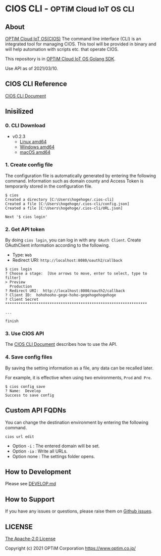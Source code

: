 # CIOS CLI - <small>OPTiM Cloud IoT OS CLI</small>

## About

[OPTiM Cloud IoT OS(CIOS)](https://www.optim.cloud/platform/) The command line interface (CLI) is an integrated tool for managing CIOS.
This tool will be provided in binary and will help automation with scripts etc. that operate CIOS.

This repository is in [OPTiM Cloud IoT OS Golang SDK](https://github.com/optim-corp/cios-golang-sdk).

Use API as of 2021/03/10.

## CIOS CLI Reference

[CIOS CLI Document](./cli/README.md)

## Inisilized

### 0. CLI Download
- v0.2.3
    - [Linux amd64](https://s3-ap-northeast-1.amazonaws.com/cios-cli.tso.optim-test.com/release/cios-cli-0.2.3-linux-amd64)
    - [Windows amd64](https://s3-ap-northeast-1.amazonaws.com/cios-cli.tso.optim-test.com/release/cios-cli-0.2.3-windows-amd64.exe)
    - [macOS amd64](https://s3-ap-northeast-1.amazonaws.com/cios-cli.tso.optim-test.com/release/cios-cli-0.2.3-macos-amd64)

### 1. Create config file

The configuration file is automatically generated by entering the following command. Information such as domain county and Access Token is temporarily stored in the configuration file.

```shell
$ cios
Created a directory [C:\Users\hogehoge/.cios-cli]
Created a file [C:\Users\hogehoge/.cios-cli/config.json]
Created a file [C:\Users\hogehoge/.cios-cli/URL.json]

Next '$ cios login'
```

### 2. Get API token

By doing `cios login`, you can log in with any` OAuth Client`.
Create OAuthClient information according to the following.

- Type: `Web`
- Redirect URI: `http://localhost:8080/oauth2/callback`

```shell
$ cios login 
? Choose a stage:  [Use arrows to move, enter to select, type to filter]
> Preview
  Production
? Redirect URI:  http://localhost:8080/oauth2/callback
? Client ID:  hohohooho-gege-hoho-gegehogehogehoge
? Client Secret ****************************************************************

...

finish
```

### 3. Use CIOS API

The [CIOS CLI Document](./cli/README.md) describes how to use the API.

### 4. Save config files

By saving the setting information as a file, any data can be recalled later.

For example, it is effective when using two environments, `Prod` and` Pre`.

```shell
$ cios config save
? Name:  Develop                                        
Success to save config
```

## Custom API FQDNs

You can change the destination environment by entering the following command.

```shell
cios url edit
```

- Option `-i` : The entered domain will be set.
- Option `-ia` : Write all URLs.
- Option none : The settings folder opens.

## How to Development

Please see [DEVELOP.md](./DEVELOP.md)

## How to Support

If you have any issues or questions, please raise them on [Github issues](https://github.com/optim-corp/cios-cli/issues).

## LICENSE

[The Apache-2.0 License](https://www.apache.org/licenses/LICENSE-2.0)

Copyright (c) 2021 OPTiM Corporation <https://www.optim.co.jp/>
